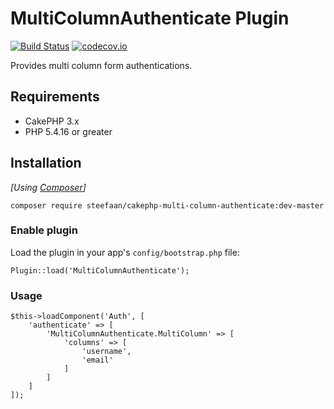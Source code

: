 # MultiColumnAuthenticate Plugin

[![Build Status](https://travis-ci.org/steefaan/cakephp-multi-column-authenticate.svg?branch=master)](https://travis-ci.org/steefaan/cakephp-multi-column-authenticate)
[![codecov.io](https://codecov.io/github/steefaan/cakephp-multi-column-authenticate/coverage.svg?branch=master)](https://codecov.io/github/steefaan/cakephp-multi-column-authenticate?branch=master)

Provides multi column form authentications.

## Requirements

* CakePHP 3.x
* PHP 5.4.16 or greater

## Installation

_[Using [Composer](http://getcomposer.org/)]_

```
composer require steefaan/cakephp-multi-column-authenticate:dev-master
```

### Enable plugin

Load the plugin in your app's `config/bootstrap.php` file:

```
Plugin::load('MultiColumnAuthenticate');
```

### Usage

```
$this->loadComponent('Auth', [
    'authenticate' => [
        'MultiColumnAuthenticate.MultiColumn' => [
            'columns' => [
                'username',
                'email'
            ]
        ]
    ]
]);
```
